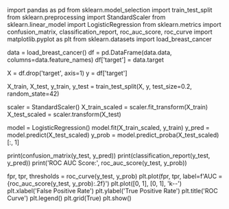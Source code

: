 import pandas as pd
from sklearn.model_selection import train_test_split
from sklearn.preprocessing import StandardScaler
from sklearn.linear_model import LogisticRegression
from sklearn.metrics import confusion_matrix, classification_report, roc_auc_score, roc_curve
import matplotlib.pyplot as plt
from sklearn.datasets import load_breast_cancer

data = load_breast_cancer()
df = pd.DataFrame(data.data, columns=data.feature_names)
df['target'] = data.target

X = df.drop('target', axis=1)
y = df['target']

X_train, X_test, y_train, y_test = train_test_split(X, y, test_size=0.2, random_state=42)

scaler = StandardScaler()
X_train_scaled = scaler.fit_transform(X_train)
X_test_scaled = scaler.transform(X_test)

model = LogisticRegression()
model.fit(X_train_scaled, y_train)
y_pred = model.predict(X_test_scaled)
y_prob = model.predict_proba(X_test_scaled)[:, 1]

print(confusion_matrix(y_test, y_pred))
print(classification_report(y_test, y_pred))
print('ROC AUC Score:', roc_auc_score(y_test, y_prob))

fpr, tpr, thresholds = roc_curve(y_test, y_prob)
plt.plot(fpr, tpr, label=f'AUC = {roc_auc_score(y_test, y_prob):.2f}')
plt.plot([0, 1], [0, 1], 'k--')
plt.xlabel('False Positive Rate')
plt.ylabel('True Positive Rate')
plt.title('ROC Curve')
plt.legend()
plt.grid(True)
plt.show()
